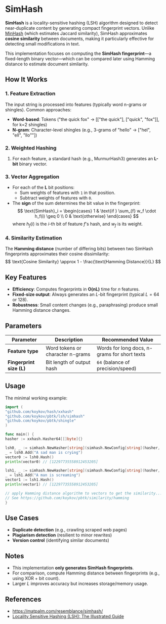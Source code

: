 # SimHash

**SimHash** is a locality-sensitive hashing (LSH) algorithm designed to detect near-duplicate content by generating
compact fingerprint vectors. Unlike [MinHash](../minhash) (which estimates Jaccard similarity), SimHash approximates
**cosine similarity** between documents, making it particularly effective for detecting small modifications in text.

This implementation focuses on computing the **SimHash fingerprint**—a fixed-length binary vector—which can be compared
later using Hamming distance to estimate document similarity.

## How It Works

### 1. Feature Extraction

The input string is processed into features (typically word n-grams or shingles). Common approaches:

- **Word-based**: Tokens ("the quick fox" → [["the quick"], ["quick", "fox"]], for k=2 shingles)
- **N-gram**: Character-level shingles (e.g., 3-grams of "hello" → ["hel", "ell", "llo""])

### 2. Weighted Hashing

1. For each feature, a standard hash (e.g., MurmurHash3) generates an **L-bit** binary vector.

### 3. Vector Aggregation

- For each of the **L** bit positions:
    - Sum weights of features with `1` in that position.
    - Subtract weights of features with `0`.
- The **sign** of the sum determines the bit value in the fingerprint:  
  $$
  \text{SimHash}_i =
  \begin{cases}
  1 & \text{if } \sum_{f} w_f \cdot h_f(i) \geq 0 \\
  0 & \text{otherwise}
  \end{cases}
  $$
  where $h_f(i)$ is the $i$-th bit of feature $f$'s hash, and $w_f$ is its weight.

### 4. Similarity Estimation

The **Hamming distance** (number of differing bits) between two SimHash fingerprints approximates their cosine
dissimilarity:  
$$
\text{Cosine Similarity} \approx 1 - \frac{\text{Hamming Distance}}{L}
$$

## Key Features

- **Efficiency**: Computes fingerprints in **O(nL)** time for $n$ features.
- **Fixed-size output**: Always generates an $L$-bit fingerprint (typical $L=64$ or $128$).
- **Robustness**: Small content changes (e.g., paraphrasing) produce small Hamming distance changes.

## Parameters

| Parameter                | Description                      | Recommended Value                            |  
|--------------------------|----------------------------------|----------------------------------------------|  
| **Feature type**         | Word tokens or character n-grams | Words for long docs, n-grams for short texts |  
| **Fingerprint size (L)** | Bit length of output hash        | `64` (balance of precision/speed)            |  

## Usage

The minimal working example:

```go
import (
"github.com/koykov/hash/xxhash"
"github.com/koykov/pbtk/lsh/simhash"
"github.com/koykov/pbtk/shingle"
)

func main() {
hasher := xxhash.Hasher64[[]byte]{}

lsh0, _ := simhash.NewHasher[string](simhash.NewConfig[string](hasher, shingle.NewChar[string](3, "")))
_ = lsh0.Add("A sad man is crying")
vector0 := lsh0.Hash()
println(vector0) // [12297735558912453205]

lsh1, _ := simhash.NewHasher[string](simhash.NewConfig[string](hasher, shingle.NewChar[string](3, "")))
_ = lsh1.Add("A man is screaming")
vector1 := lsh1.Hash()
println(vector1) // [12297735558912453205]

// apply Hamming distance algorithm to vectors to get the similarity...
// See https://github.com/koykov/pbtk/similarity/hamming
}
```

## Use Cases

- **Duplicate detection** (e.g., crawling scraped web pages)
- **Plagiarism detection** (resilient to minor rewrites)
- **Version control** (identifying similar documents)

## Notes

- This implementation **only generates SimHash fingerprints**.
- For comparison, compute Hamming distance between fingerprints (e.g., using XOR + bit count).
- Larger $L$ improves accuracy but increases storage/memory usage.

## References

* https://matpalm.com/resemblance/simhash/
* [Locality Sensitive Hashing (LSH): The Illustrated Guide](https://www.pinecone.io/learn/series/faiss/locality-sensitive-hashing/)
